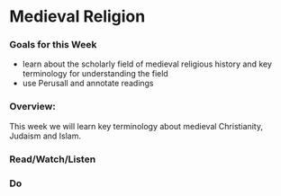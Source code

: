 # Medieval Religion

### Goals for this Week

* learn about the scholarly field of medieval religious history and key terminology for understanding the field&#x20;
* use Perusall and annotate readings

### Overview:

This week we will learn key terminology about medieval Christianity, Judaism and Islam.

### Read/Watch/Listen



### Do

